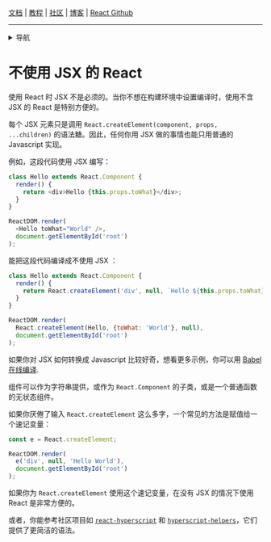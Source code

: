 [文档](/cn/docs/hello-world.md) | [教程](/cn/tutorial/tutorial.md) | [社区](/cn/community/support.md) | [博客](/cn/_posts/2017-04-07-react-v15.5.0.md) | [React Github](https://facebook.github.io/react/)

---
<details>
  <summary>导航</summary>

#### 快速入门

* [安装](/cn/docs/installation.md)
* [Hello World](/cn/docs/hello-world.md)
* [JSX 介绍](/cn/docs/introducing-jsx.md)
* [渲染元素](/cn/docs/rendering-elements.md)
* [组件和Props](/cn/docs/components-and-props.md)
* [State和生命周期](/cn/docs/state-and-lifecycle.md)
* [事件处理](/cn/docs/handling-events.md)
* [条件渲染](/cn/docs/conditional-rendering.md)
* [列表和键](/cn/docs/lists-and-keys.md)
* [表单](/cn/docs/forms.md)
* [状态提升](/cn/docs/lifting-state-up.md)
* [组合 vs 继承](/cn/docs/composition-vs-inheritance.md)
* [用 React 思考](/cn/docs/thinking-in-react.md)

#### 高级教程

* [深入JSX](/cn/docs/jsx-in-depth.md)
* [使用 PropTypes 做类型检查](/cn/docs/typechecking-with-proptypes.md)
* [Refs 和 DOM](/cn/docs/refs-and-the-dom.md)
* [不可控组件](/cn/docs/uncontrolled-components.md)
* [性能优化](/cn/docs/optimizing-performance.md)
* [不使用 ES6 的 React](/cn/docs/react-without-es6.md)
* [**`不使用 JSX 的 React`**](/cn/docs/react-without-jsx.md)
* [一致性比较（Reconciliation）](/cn/docs/reconciliation.md)
* [上下文（Context）](/cn/docs/context.md)
* [Web Components](/cn/docs/web-components.md)
* [高阶组件](/cn/docs/higher-order-components.md)
* [与其它类库集成](/cn/docs/integrating-with-other-libraries.md)

#### 参考

* [React](/cn/docs/react-api.md)
* [React.Component](/cn/docs/react-component.md)
* [ReactDOM](/cn/docs/react-dom.md)
* [ReactDOMServer](/cn/docs/react-dom-server.md)
* [DOM 元素](/cn/docs/dom-elements.md)
* [合成事件（SyntheticEvent）](/cn/docs/events.md)

#### 贡献

* [如何贡献](/cn/contributing/how-to-contribute.md)
* [代码库概述](/cn/contributing/codebase-overview.md)
* [实现说明](/cn/contributing/implementation-notes.md)
* [设计原则](/cn/contributing/design-principles.md)


</details>

# 不使用 JSX 的 React

使用 React 时 JSX 不是必须的。当你不想在构建环境中设置编译时，使用不含 JSX 的 React 是特别方便的。

每个 JSX 元素只是调用 `React.createElement(component, props, ...children)` 的语法糖。因此，任何你用 JSX 做的事情也能只用普通的 Javascript 实现。

例如，这段代码使用 JSX 编写：

```js
class Hello extends React.Component {
  render() {
    return <div>Hello {this.props.toWhat}</div>;
  }
}

ReactDOM.render(
  <Hello toWhat="World" />,
  document.getElementById('root')
);
```

能把这段代码编译成不使用 JSX ：

```js
class Hello extends React.Component {
  render() {
    return React.createElement('div', null, `Hello ${this.props.toWhat}`);
  }
}

ReactDOM.render(
  React.createElement(Hello, {toWhat: 'World'}, null),
  document.getElementById('root')
);
```

如果你对 JSX 如何转换成 Javascript 比较好奇，想看更多示例，你可以用 [Babel 在线编译](https://babeljs.io/repl/#?babili=false&evaluate=true&lineWrap=false&presets=es2015%2Creact%2Cstage-0&code=function%20hello()%20%7B%0A%20%20return%20%3Cdiv%3EHello%20world!%3C%2Fdiv%3E%3B%0A%7D).

组件可以作为字符串提供，或作为 `React.Component` 的子类，或是一个普通函数的无状态组件。

如果你厌倦了输入 `React.createElement` 这么多字，一个常见的方法是赋值给一个速记变量：

```js
const e = React.createElement;

ReactDOM.render(
  e('div', null, 'Hello World'),
  document.getElementById('root')
);
```

如果你为 `React.createElement` 使用这个速记变量，在没有 JSX 的情况下使用 React 是非常方便的。

或者，你能参考社区项目如 [`react-hyperscript`](https://github.com/mlmorg/react-hyperscript) 和 [`hyperscript-helpers`](https://github.com/ohanhi/hyperscript-helpers)，它们提供了更简洁的语法。 
